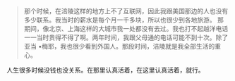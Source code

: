 > 那个时候，在涪陵这样的地方上不了互联网，因此我跟美国那边的人也没有多少联系。我当时的薪水是每个月一千多块，所以也很少到各地旅游。
那期间，像北京、上海这样的大城市我一处都没有去过。我也打不起越洋电话一一当时贵得不得了啊。两年时间，我跟父母通的电话可能不到十次。除了亚当 •梅耶，我也很少看到外国人。那段时间，涪陵就是我全部生活的重心。

人生很多时候没钱也没关系。在那里认真活着，在这里认真活着，就行。
